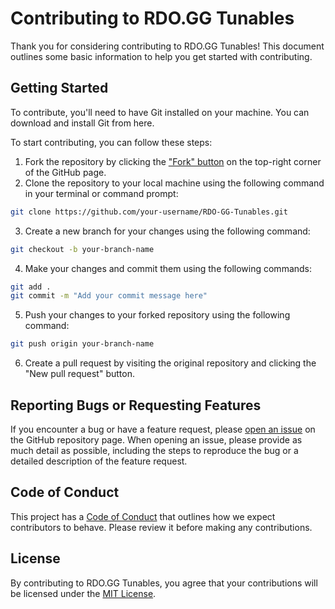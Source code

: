 # Contributing to RDO.GG Tunables
Thank you for considering contributing to RDO.GG Tunables! This document outlines some basic information to help you get started with contributing.

## Getting Started
To contribute, you'll need to have Git installed on your machine. You can download and install Git from here.

To start contributing, you can follow these steps:

1. Fork the repository by clicking the ["Fork" button](https://github.com/Senexis/RDO-GG-Tunables/fork) on the top-right corner of the GitHub page.
2. Clone the repository to your local machine using the following command in your terminal or command prompt:

```bash
git clone https://github.com/your-username/RDO-GG-Tunables.git
```

3. Create a new branch for your changes using the following command:

```bash
git checkout -b your-branch-name
```

4. Make your changes and commit them using the following commands:

```bash
git add .
git commit -m "Add your commit message here"
```

5. Push your changes to your forked repository using the following command:

```bash
git push origin your-branch-name
```

6. Create a pull request by visiting the original repository and clicking the "New pull request" button.

## Reporting Bugs or Requesting Features
If you encounter a bug or have a feature request, please [open an issue](https://github.com/Senexis/RDO-GG-Tunables/issues/new/choose) on the GitHub repository page. When opening an issue, please provide as much detail as possible, including the steps to reproduce the bug or a detailed description of the feature request.

## Code of Conduct
This project has a [Code of Conduct](https://github.com/Senexis/RDO-GG-Tunables/blob/main/CODE_OF_CONDUCT.md) that outlines how we expect contributors to behave. Please review it before making any contributions.

## License
By contributing to RDO.GG Tunables, you agree that your contributions will be licensed under the [MIT License](https://github.com/Senexis/RDO-GG-Tunables/blob/main/LICENSE.md).

